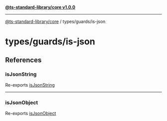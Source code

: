 [**@ts-standard-library/core v1.0.0**](../../../README.md)

***

[@ts-standard-library/core](../../../modules.md) / types/guards/is-json

# types/guards/is-json

## References

### isJsonString

Re-exports [isJsonString](functions/isJsonString.md)

***

### isJsonObject

Re-exports [isJsonObject](functions/isJsonObject.md)

